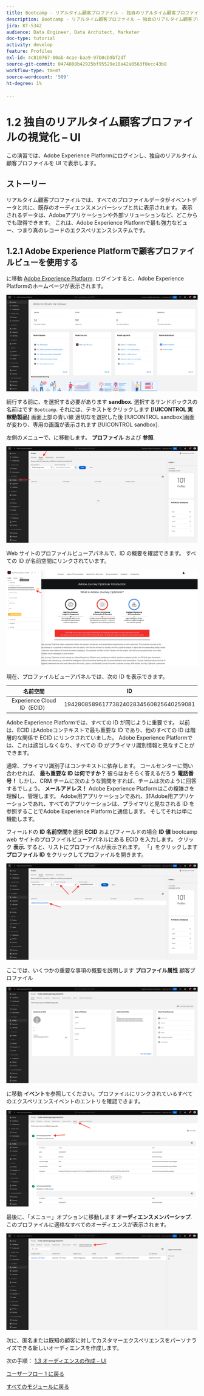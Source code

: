 ```yaml
---
title: Bootcamp - リアルタイム顧客プロファイル – 独自のリアルタイム顧客プロファイルを視覚化 – UI
description: Bootcamp - リアルタイム顧客プロファイル – 独自のリアルタイム顧客プロファイルを視覚化 – UI
jira: KT-5342
audience: Data Engineer, Data Architect, Marketer
doc-type: tutorial
activity: develop
feature: Profiles
exl-id: 4c810767-00ab-4cae-baa9-97b0cb9bf2df
source-git-commit: 0474808b42925bf95529e10a42a0563f0ecc43b8
workflow-type: tm+mt
source-wordcount: '509'
ht-degree: 1%

---
```


# 1.2 独自のリアルタイム顧客プロファイルの視覚化 – UI

この演習では、Adobe Experience Platformにログインし、独自のリアルタイム顧客プロファイルを UI で表示します。

## ストーリー

リアルタイム顧客プロファイルでは、すべてのプロファイルデータがイベントデータと共に、既存のオーディエンスメンバーシップと共に表示されます。 表示されるデータは、Adobeアプリケーションや外部ソリューションなど、どこからでも取得できます。 これは、Adobe Experience Platformで最も強力なビュー、つまり真のレコードのエクスペリエンスシステムです。

## 1.2.1 Adobe Experience Platformで顧客プロファイルビューを使用する

に移動 [Adobe Experience Platform](https://experience.adobe.com/platform). ログインすると、Adobe Experience Platformのホームページが表示されます。

![データ取得](./images/home.png)

続行する前に、を選択する必要があります **sandbox**. 選択するサンドボックスの名前はです ``Bootcamp``. それには、テキストをクリックします **[!UICONTROL 実稼動製品]** 画面上部の青い線 適切なを選択した後 [!UICONTROL sandbox]画面が変わり、専用の画面が表示されます [!UICONTROL sandbox].



左側のメニューで、に移動します。 **プロファイル** および **参照**.

![顧客プロファイル](./images/homemenu.png)

Web サイトのプロファイルビューアパネルで、ID の概要を確認できます。 すべての ID が名前空間にリンクされています。

![顧客プロファイル](./images/identities.png)


現在、プロファイルビューアパネルでは、次の ID を表示できます。

| 名前空間 | ID |
|:-------------:| :---------------:|
| Experience Cloud ID（ECID） | 19428085896177382402834560825640259081 |

Adobe Experience Platformでは、すべての ID が同じように重要です。 以前は、ECID はAdobeコンテキストで最も重要な ID であり、他のすべての ID は階層的な関係で ECID にリンクされていました。 Adobe Experience Platformでは、これは該当しなくなり、すべての ID がプライマリ識別情報と見なすことができます。

通常、プライマリ識別子はコンテキストに依存します。 コールセンターに問い合わせれば、 **最も重要な ID は何ですか？** 彼らはおそらく答えるだろう **電話番号！** しかし、CRM チームに次のような質問をすれば、チームは次のように回答するでしょう。 **メールアドレス！**  Adobe Experience Platformはこの複雑さを理解し、管理します。 Adobe用アプリケーションであれ、非Adobe用アプリケーションであれ、すべてのアプリケーションは、プライマリと見なされる ID を参照することでAdobe Experience Platformと通信します。 そしてそれは単に機能します。

フィールドの **ID 名前空間**&#x200B;を選択 **ECID** およびフィールドの場合 **ID 値** bootcamp web サイトのプロファイルビューアパネルにある ECID を入力します。 クリック **表示**. すると、リストにプロファイルが表示されます。 「」をクリックします **プロファイル ID** をクリックしてプロファイルを開きます。

![顧客プロファイル](./images/popupecid.png)

ここでは、いくつかの重要な事項の概要を説明します **プロファイル属性** 顧客プロファイル

![顧客プロファイル](./images/profile.png)

に移動 **イベント**&#x200B;を参照してください。プロファイルにリンクされているすべてのエクスペリエンスイベントのエントリを確認できます。

![顧客プロファイル](./images/profileee.png)

最後に、「メニュー」オプションに移動します **オーディエンスメンバーシップ**. このプロファイルに適格なすべてのオーディエンスが表示されます。

![顧客プロファイル](./images/profileseg.png)

次に、匿名または既知の顧客に対してカスタマーエクスペリエンスをパーソナライズできる新しいオーディエンスを作成します。

次の手順： [1.3 オーディエンスの作成 – UI](./ex3.md)

[ユーザーフロー 1 に戻る](./uc1.md)

[すべてのモジュールに戻る](../../overview.md)
